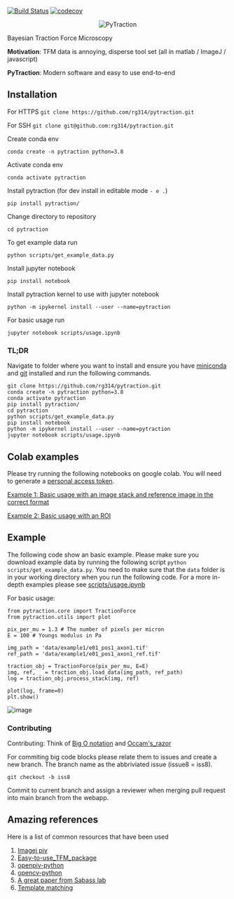 [![Build Status](https://travis-ci.com/rg314/pytraction.svg?token=BCkcrsWckKEnE7AqL2uD&branch=main)](https://travis-ci.com/rg314/pytraction)
[![codecov](https://codecov.io/gh/rg314/pytraction/branch/main/graph/badge.svg?token=5HLPLUWIXN)](https://codecov.io/gh/rg314/pytraction)

<p align="center">
<img src="https://user-images.githubusercontent.com/35999546/112598957-2fa21a00-8e07-11eb-847c-37f311e4c919.png" alt="PyTraction">
</p>



Bayesian Traction Force Microscopy

**Motivation**: TFM data is annoying, disperse tool set (all in matlab / ImageJ / javascript)

**PyTraction**: Modern software and easy to use end-to-end


## Installation
For HTTPS
```git clone https://github.com/rg314/pytraction.git```

For SSH
```git clone git@github.com:rg314/pytraction.git```


Create conda env

```
conda create -n pytraction python=3.8
```

Activate conda env

```
conda activate pytraction
```

Install pytraction (for dev install in editable mode `- e .`)

```
pip install pytraction/
```

Change directory to repository

```
cd pytraction
```

To get example data run

```
python scripts/get_example_data.py
```

Install jupyter notebook

```
pip install notebook
```

Install pytraction kernel to use with jupyter notebook

```
python -m ipykernel install --user --name=pytraction
```

For basic usage run

```
jupyter notebook scripts/usage.ipynb
```


### TL;DR
Navigate to folder where you want to install and ensure you have [miniconda](https://docs.conda.io/en/latest/miniconda.html) and [git]( https://git-scm.com/book/en/v2/Getting-Started-Installing-Git) installed and run the following commands.

```
git clone https://github.com/rg314/pytraction.git
conda create -n pytraction python=3.8
conda activate pytraction
pip install pytraction/
cd pytraction
python scripts/get_example_data.py
pip install notebook
python -m ipykernel install --user --name=pytraction
jupyter notebook scripts/usage.ipynb
```

## Colab examples
Please try running the following notebooks on google colab. You will need to generate a [personal access token](https://docs.github.com/en/github/authenticating-to-github/creating-a-personal-access-token).

[Example 1: Basic usage with an image stack and reference image in the correct format](https://colab.research.google.com/github/rg314/pytraction/blob/main/examples/example1.ipynb)

[Example 2: Basic usage with an ROI](https://colab.research.google.com/github/rg314/pytraction/blob/main/examples/example2.ipynb)

## Example

The following code show an basic example. Please make sure you download example data by running the following script `python scripts/get_example_data.py`. You need to make sure that the `data` folder is in your working directory when you run the following code. For a more in-depth examples please see [scripts/usage.ipynb](https://github.com/rg314/pytraction/blob/main/scripts/usage.ipynb)


For basic usage:

```
from pytraction.core import TractionForce
from pytraction.utils import plot

pix_per_mu = 1.3 # The number of pixels per micron 
E = 100 # Youngs modulus in Pa

img_path = 'data/example1/e01_pos1_axon1.tif'
ref_path = 'data/example1/e01_pos1_axon1_ref.tif'

traction_obj = TractionForce(pix_per_mu, E=E)
img, ref, _ = traction_obj.load_data(img_path, ref_path)
log = traction_obj.process_stack(img, ref)

plot(log, frame=0)
plt.show()
```

![image](https://user-images.githubusercontent.com/35999546/111919773-962fdc80-8a83-11eb-9230-ec9e588a9b77.png)


### Contributing
Contributing: Think of [Big O notation](https://en.wikipedia.org/wiki/Big_O_notation#:~:text=Big%20O%20notation%20is%20a,a%20particular%20value%20or%20infinity.) and [Occam's_razor](https://en.wikipedia.org/wiki/Occam%27s_razor)

For commiting big code blocks please relate them to issues and create a new branch. The branch name as the abbriviated issue (issue8 = iss8). 

```git checkout -b iss8```

Commit to current branch and assign a reviewer when merging pull request into main branch from the webapp.


## Amazing references
Here is a list of common resources that have been used

1. [Imagej piv](https://sites.google.com/site/qingzongtseng/piv)
2. [Easy-to-use_TFM_package](https://github.com/CellMicroMechanics/Easy-to-use_TFM_package)
3. [openpiv-python](http://www.openpiv.net/openpiv-python/)
4. [opencv-python](https://opencv-python-tutroals.readthedocs.io/en/latest/index.html)
5. [A great paper from Sabass lab](https://www.nature.com/articles/s41598-018-36896-x)
6. [Template matching](https://sites.google.com/site/qingzongtseng/template-matching-ij-plugin/tuto2)

